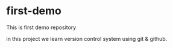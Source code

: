 # first-demo
This is first demo repository

in this project we learn version control system using git & github.
